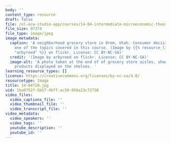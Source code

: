 ```yaml
---
body: ''
content_type: resource
draft: false
file: /ol-ocw-studio-app/courses/14-04-intermediate-microeconomic-theory-fall-2020/14-04f20.jpg
file_size: 97374
file_type: image/jpeg
image_metadata:
  caption: 'A neighborhood grocery store in Orem, Utah. Consumer decision-making is
    one of the topics covered in this course. (Image by {{% resource_link "ae696195-f976-4413-8adc-221dcab8c26a"
    "arbyreed" %}} on flickr. License: CC BY-NC-SA)'
  credit: '(Image by arbyreed on flickr. License: CC BY-NC-SA)'
  image-alt: 'A photo taken at the end of of grocery store aisles, showing countless
    products displayed on the shelves. '
learning_resource_types: []
license: https://creativecommons.org/licenses/by-nc-sa/4.0/
resourcetype: Image
title: 14-04f20.jpg
uid: 1ba9752f-5b57-4b7f-ac59-956a23c72750
video_files:
  video_captions_file: ''
  video_thumbnail_file: ''
  video_transcript_file: ''
video_metadata:
  video_speakers: ''
  video_tags: ''
  youtube_description: ''
  youtube_id: ''
---
```

